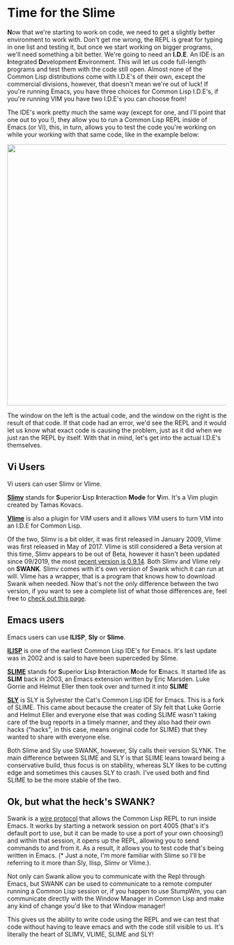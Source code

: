 # Time for the Slime

**N**ow that we're starting to work on code, we need to get a slightly better environment to work with. Don't get me wrong, the REPL is great for typing in 
one list and testing it, but once we start working on bigger programs, we'll need something a bit better. We're going to need an **I.D.E**. An IDE is an **I**ntegrated
**D**evelopment **E**nvironment. This will let us code full-length programs and test them with the code still open. Almost none of the Common Lisp distributions come 
with I.D.E's of their own, except the commercial divisions, however, that doesn't mean we're out of luck! If you're running Emacs, you have three choices for Common Lisp
I.D.E's, if you're running VIM you have two I.D.E's you can choose from!  

The IDE's work pretty much the same way (except for one, and I'll point that one out to you !), they allow you to run a Common Lisp REPL inside of Emacs (or Vi), this, 
in turn, allows you to test the code you're working on while your working with that same code, like in the example below:


<a href="rel"><img src="https://raw.githubusercontent.com/cuichaox/visual-cells/master/demo/slime-screenshot.png" height="600" width="950"></a>


The window on the left is the actual code, and the window on the right is the result of that code. If that code had an error, we'd see the REPL and it would 
let us know what exact code is causing the problem, just as it did when we just ran the REPL by itself. With that in mind, let's get into the actual I.D.E's themselves.


## Vi Users

Vi users can user Slimv or Vlime.

**[Slimv](https://github.com/kovisoft/slimv)** stands for **S**uperior **L**isp **I**nteraction **Mode**  for **V**im. It's a Vim plugin created by Tamas Kovacs.  

**[Vlime](https://github.com/vlime/vlime)** is also a plugin for VIM users and it allows VIM users to turn VIM into an I.D.E for Common Lisp.

Of the two, Slimv is a bit older, it was first released in January 2009, Vlime was first released in May of 2017.  Vlime is still considered a Beta
version at this time, Slimv appears to be out of Beta, however it hasn't been updated since 09/2019, the most [recent version is 0.9.14](https://github.com/kovisoft/slimv).
Both Slimv and Vlime rely on **SWANK**.   Slimv comes with it's own version of Swank which it can run at will. Vlime has a wrapper, that is a program that knows
how to download Swank when needed. Now that's not the only difference between the two version, if you want to see a complete list of what those differences are, feel
free to [check out this page](https://susam.in/blog/lisp-in-vim-with-slimv-or-vlime/#comparison-of-slimv-and-vlime).

## Emacs users

Emacs users can use **ILISP**, **Sly** or **Slime**.

**[ILISP](https://sourceforge.net/projects/ilisp/)** is one of the earliest Common Lisp IDE's for Emacs. It's last update was in 2002 and is said
to have been superceded by Slime.

**[SLIME](https://github.com/slime/slime)** stands for **S**uperior **L**isp **I**nteraction **M**ode for **E**macs. It started life as **SLIM** back in 2003,
an Emacs extension written by Eric Marsden. Luke Gorrie and Helmut Eller then took over and turned it into **SLIME**

**[SLY](https://github.com/joaotavora/sly)** is SLY is Sylvester the Cat's Common Lisp IDE for Emacs. This is a fork of SLIME. This came about because the creater 
of Sly felt that Luke Gorrie and Helmut Eller and everyone else that was coding SLIME wasn't taking care of the bug  reports in a timely manner, and they also
had their own hacks ("hacks", in this case, means original code for SLIME) that they wanted to share with everyone else.

Both Slime and Sly use SWANK, however, Sly calls their version SLYNK. The main difference between SLIME and SLY is that SLIME leans toward being a conservative 
build, thus focus is on stability, whereas SLY likes to be cutting edge and sometimes this causes SLY to crash.  I've used both and find SLIME to be 
the more stable of the two.

## Ok, but what the heck's SWANK?

Swank is a [wire protocol](https://en.wikipedia.org/wiki/Wire_protocol) that allows the Common Lisp REPL to run inside Emacs. It works by starting a network session 
on port 4005 (that's it's default port to use, but it can be made to use a port of your own choosing!) and within that session, it opens up the REPL, allowing you
to send commands to and from it. As a result, it allows you to test code that's being written in Emacs.  (* Just a note, I'm more familiar with Slime so I'll be referring
to it more than Sly, Ilisp, Slimv or Vlime.).  

Not only can Swank allow you to communicate with the Repl through Emacs, but SWANK can be used to communicate to a remote computer running a Common Lisp session or, if you
happen to use StumpWm, you can communicate directly with the Window Manager in Common Lisp and make any kind of change you'd like to that Window manager!


This gives us the ability to write code using the 
REPL and we can test that code without having to leave emacs and with the code still visible to us.  It's literally the heart of SLIMV, VLIME, SLIME and SLY!
